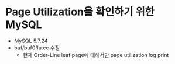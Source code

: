 # Page Utilization을 확인하기 위한 MySQL

- MySQL 5.7.24
- buf/buf0flu.cc 수정
  - 현재 Order-Line leaf page에 대해서만 page utilization log print
